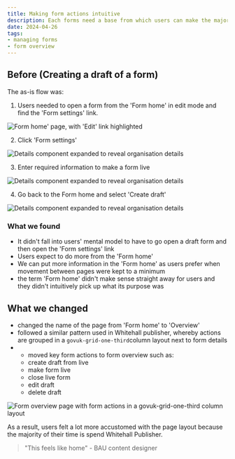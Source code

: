 ```yaml
---
title: Making form actions intuitive
description: Each forms need a base from which users can make the majority of actions on it.
date: 2024-04-26
tags:
- managing forms
- form overview
---
```

## Before (Creating a draft of a form)
The as-is flow was:

1. Users needed to open a form from the 'Form home' in edit mode and find the 'Form settings' link.

![Form home' page, with 'Edit' link highlighted](01-home.png "Form home' page, with 'Edit' link highlighted")


2. Click 'Form settings'

![Details component expanded to reveal organisation details](01-editor.png "Form editor page, with 'Form settings' link highlighted")

3. Enter required information to make a form live

![Details component expanded to reveal organisation details](02-settings.png "Form settings page with 'Publish' button")

4. Go back to the Form home and select 'Create draft'

![Details component expanded to reveal organisation details](04-draft.svg "Form settings page with 'Publish' button")



### What we found
- It didn't fall into users' mental model to have to go open a draft form and then open the 'Form settings' link
- Users expect to do more from the 'Form home'
- We can put more information in the 'Form home' as users prefer when movement between pages were kept to a minimum
- the term 'Form home' didn't make sense straight away for users and they didn't intuitively pick up what its purpose was

## What we changed
- changed the name of the page from 'Form home' to 'Overview'
- followed a similar pattern used in Whitehall publisher, whereby actions are grouped in a `govuk-grid-one-third`column layout next to form details
- - moved key form actions to form overview such as:
  - create draft from live
  - make form live
  - close live form
  - edit draft
  - delete draft

![Form overview page with form actions in a `govuk-grid-one-third` column layout](05-overview.png "Form overview page with form actions in a `govuk-grid-one-third` column layout")

As a result, users felt a lot more accustomed with the page layout because the majority of their time is spend Whitehall Publisher.

> "This feels like home" - BAU content designer